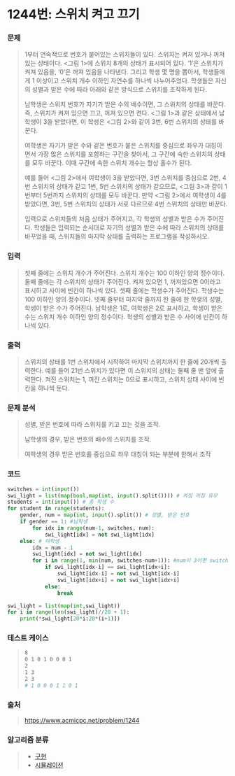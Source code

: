 # 1244번: 스위치 켜고 끄기

### 문제

> 1부터 연속적으로 번호가 붙어있는 스위치들이 있다. 스위치는 켜져 있거나 꺼져있는 상태이다. <그림 1>에 스위치 8개의 상태가 표시되어 있다. ‘1’은 스위치가 켜져 있음을, ‘0’은 꺼져 있음을 나타낸다. 그리고 학생 몇 명을 뽑아서, 학생들에게 1 이상이고 스위치 개수 이하인 자연수를 하나씩 나누어주었다. 학생들은 자신의 성별과 받은 수에 따라 아래와 같은 방식으로 스위치를 조작하게 된다.
>
> 남학생은 스위치 번호가 자기가 받은 수의 배수이면, 그 스위치의 상태를 바꾼다. 즉, 스위치가 켜져 있으면 끄고, 꺼져 있으면 켠다. <그림 1>과 같은 상태에서 남학생이 3을 받았다면, 이 학생은 <그림 2>와 같이 3번, 6번 스위치의 상태를 바꾼다.
>
> 여학생은 자기가 받은 수와 같은 번호가 붙은 스위치를 중심으로 좌우가 대칭이면서 가장 많은 스위치를 포함하는 구간을 찾아서, 그 구간에 속한 스위치의 상태를 모두 바꾼다. 이때 구간에 속한 스위치 개수는 항상 홀수가 된다.
>
> 예를 들어 <그림 2>에서 여학생이 3을 받았다면, 3번 스위치를 중심으로 2번, 4번 스위치의 상태가 같고 1번, 5번 스위치의 상태가 같으므로, <그림 3>과 같이 1번부터 5번까지 스위치의 상태를 모두 바꾼다. 만약 <그림 2>에서 여학생이 4를 받았다면, 3번, 5번 스위치의 상태가 서로 다르므로 4번 스위치의 상태만 바꾼다.
>
> 입력으로 스위치들의 처음 상태가 주어지고, 각 학생의 성별과 받은 수가 주어진다. 학생들은 입력되는 순서대로 자기의 성별과 받은 수에 따라 스위치의 상태를 바꾸었을 때, 스위치들의 마지막 상태를 출력하는 프로그램을 작성하시오.



### 입력

> 첫째 줄에는 스위치 개수가 주어진다. 스위치 개수는 100 이하인 양의 정수이다. 둘째 줄에는 각 스위치의 상태가 주어진다. 켜져 있으면 1, 꺼져있으면 0이라고 표시하고 사이에 빈칸이 하나씩 있다. 셋째 줄에는 학생수가 주어진다. 학생수는 100 이하인 양의 정수이다. 넷째 줄부터 마지막 줄까지 한 줄에 한 학생의 성별, 학생이 받은 수가 주어진다. 남학생은 1로, 여학생은 2로 표시하고, 학생이 받은 수는 스위치 개수 이하인 양의 정수이다. 학생의 성별과 받은 수 사이에 빈칸이 하나씩 있다.



### 출력

> 스위치의 상태를 1번 스위치에서 시작하여 마지막 스위치까지 한 줄에 20개씩 출력한다. 예를 들어 21번 스위치가 있다면 이 스위치의 상태는 둘째 줄 맨 앞에 출력한다. 켜진 스위치는 1, 꺼진 스위치는 0으로 표시하고, 스위치 상태 사이에 빈칸을 하나씩 둔다.



### 문제 분석

>성별, 받은 번호에 따라 스위치를 키고 끄는 것을 조작.
>
>남학생의 경우, 받은 번호의 배수의 스위치를 조작.
>
>여학생의 경우 받은 번호를 중심으로 좌우 대칭이 되는 부분에 한해서 조작



### 코드

```python
switches = int(input())
swi_light = list(map(bool,map(int, input().split()))) # 켜짐 꺼짐 유무
students = int(input()) # 총 학생 수
for student in range(students):
    gender, num = map(int, input().split()) # 성별, 받은 번호
    if gender == 1: #남학생
        for idx in range(num-1, switches, num):
            swi_light[idx] = not swi_light[idx]
    else: # 여학생
        idx = num - 1
        swi_light[idx] = not swi_light[idx]
        for i in range(1, min(num, switches-num+1)): #num이 3이면 switches-num 8-3=5 3<5, 반복 3번만, <1 2 3 4 5> 6 7 8
            if swi_light[idx-i] == swi_light[idx+i]:
                swi_light[idx-i] = not swi_light[idx-i]
                swi_light[idx+i] = not swi_light[idx+i]
            else:
                break

swi_light = list(map(int,swi_light))
for i in range(len(swi_light)//20 + 1):
    print(*swi_light[20*i:20*(i+1)])
```



### 테스트 케이스

> ```bash
> 8
> 0 1 0 1 0 0 0 1
> 2
> 1 3
> 2 3
> # 1 0 0 0 1 1 0 1
> ```



### 출처

> https://www.acmicpc.net/problem/1244



### 알고리즘 분류

> - [구현](https://www.acmicpc.net/problem/tag/102)
> - [시뮬레이션](https://www.acmicpc.net/problem/tag/141)